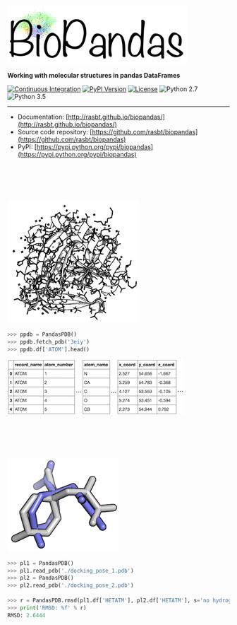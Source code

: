
![Logo](./img/logos/logo_size_1.png)

**Working with molecular structures in pandas DataFrames**




[![Continuous Integration](https://travis-ci.org/rasbt/biopandas.svg?branch=master)](https://travis-ci.org/rasbt/biopandas)
[![PyPI Version](https://img.shields.io/pypi/v/biopandas.svg)](https://pypi.python.org/pypi/biopandas/)
[![License](https://img.shields.io/badge/license-new%20BSD-blue.svg)](https://github.com/rasbt/biopandas/blob/master/LICENSE)
![Python 2.7](https://img.shields.io/badge/python-2.7-blue.svg)
![Python 3.5](https://img.shields.io/badge/python-3.5-blue.svg)

<hr>


- Documentation: [http://rasbt.github.io/biopandas/](http://rasbt.github.io/biopandas/)
- Source code repository: [https://github.com/rasbt/biopandas](https://github.com/rasbt/biopandas)
- PyPI: [https://pypi.python.org/pypi/biopandas](https://pypi.python.org/pypi/biopandas)

<br><br>

<br>

![3eiy](./img/index/3eiy.png)

```python
>>> ppdb = PandasPDB()
>>> ppdb.fetch_pdb('3eiy')
>>> ppdb.df['ATOM'].head()
```

![3eiy head](./img/index/3eiy_head_size_1.png)

<br><br>
<br><br>


![3eiy head](./img/index/ligand_rmsd.png)

```python
>>> pl1 = PandasPDB()
>>> pl1.read_pdb('./docking_pose_1.pdb')
>>> pl2 = PandasPDB()
>>> pl2.read_pdb('./docking_pose_2.pdb')

>>> r = PandasPDB.rmsd(pl1.df['HETATM'], pl2.df['HETATM'], s='no hydrogen')
>>> print('RMSD: %f' % r)
RMSD: 2.6444
```

<br><br>
